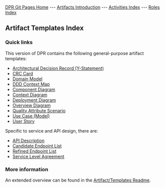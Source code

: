 
[DPR Git Pages Home](https://socadk.github.io/design-practice-repository) ---
[Artifacts Introduction](https://socadk.github.io/design-practice-repository/activities/readme-gp) ---
[Activities Index](https://socadk.github.io/design-practice-repository/activities/index) ---
[Roles Index](https://socadk.github.io/design-practice-repository/roles/index)

## Artifact Templates Index

### Quick links

This version of DPR contains the following general-purpose artifact templates:

* [Architectural Decision Record (Y-Statement)](DPR-ArchitecturalDecisionRecordYForm.md)
* [CRC Card](DPR-CRCCard.md)
* [Domain Model](DPR-DomainModel.md)
* [DDD Context Map](DPR-StrategicDDDContextMap.md)
* [Component Diagram](DPR-ComponentDiagram)
* [Context Diagram](DPR-ContextDiagram)
* [Deployment Diagram](DPR-DeploymentDiagram)
* [Overview Diagram](DPR-OverviewDiagram)
* [Quality Attribute Scenario](DPR-QualityAttributeScenario)
* [Use Case (Model)](DPR-UseCase.md)
* [User Story](DPR-UserStory.md)

Specific to service and API design, there are:

* [API Description](SDPR-APIDescription.md)
* [Candidate Endpoint List](SDPR-CandidateEndpointList.md)
* [Refined Endpoint List](SDPR-RefinedEndpointList.md)
* [Service Level Agreement](SDPR-ServiceLevelAgreement.md)

### More information

An extended overview can be found in the [Artifact/Templates Readme](introduction.md).